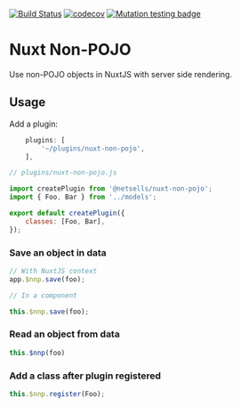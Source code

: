 [![Build Status](https://travis-ci.com/netsells/nuxt-non-pojo.svg?branch=master)](https://travis-ci.com/netsells/nuxt-non-pojo)
[![codecov](https://codecov.io/gh/netsells/nuxt-non-pojo/branch/master/graph/badge.svg)](https://codecov.io/gh/netsells/nuxt-non-pojo)
[![Mutation testing badge](https://img.shields.io/endpoint?style=flat&url=https%3A%2F%2Fbadge-api.stryker-mutator.io%2Fgithub.com%2Fnetsells%2Fnuxt-non-pojo%2Fmaster)](https://dashboard.stryker-mutator.io/reports/github.com/netsells/nuxt-non-pojo/master)

# Nuxt Non-POJO

Use non-POJO objects in NuxtJS with server side rendering.

## Usage

Add a plugin:

```javascript
    plugins: [
        '~/plugins/nuxt-non-pojo',
    ],
```

```javascript
// plugins/nuxt-non-pojo.js

import createPlugin from '@netsells/nuxt-non-pojo';
import { Foo, Bar } from '../models';

export default createPlugin({
    classes: [Foo, Bar],
});
```

### Save an object in data

```javascript
// With NuxtJS context
app.$nnp.save(foo);

// In a component

this.$nnp.save(foo);
```

### Read an object from data

```javascript
this.$nnp(foo)
```

### Add a class after plugin registered

```javascript
this.$nnp.register(Foo);
```

